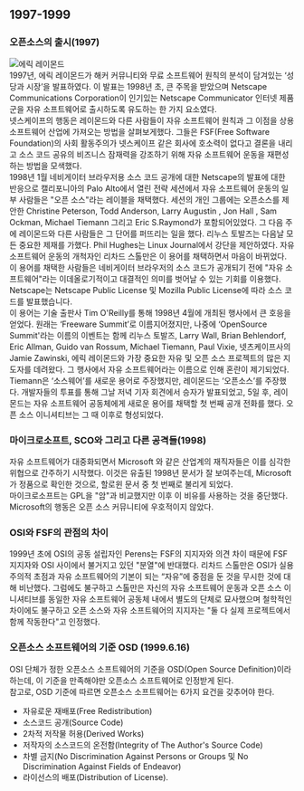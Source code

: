 ## 1997-1999

### 오픈소스의 출시\(1997\)

![에릭 레이몬드](https://upload.wikimedia.org/wikipedia/commons/thumb/7/74/Eric_Steven_Raymond.CUT.png/225px-Eric_Steven_Raymond.CUT.png)  
1997년, 에릭 레이몬드가 해커 커뮤니티와 무료 소프트웨어 원칙의 분석이 담겨있는 ‘성당과 시장’을 발표하였다. 이 발표는 1998년 초, 큰 주목을 받았으며 Netscape Communications Corporation이 인기있는 Netscape Communicator 인터넷 제품군을 자유 소프트웨어로 출시하도록 유도하는 한 가지 요소였다.  
넷스케이프의 행동은 레이몬드와 다른 사람들이 자유 소프트웨어 원칙과 그 이점을 상용 소프트웨어 산업에 가져오는 방법을 살펴보게했다. 그들은 FSF\(Free Software Foundation\)의 사회 활동주의가 넷스케이프 같은 회사에 호소력이 없다고 결론을 내리고 소스 코드 공유의 비즈니스 잠재력을 강조하기 위해 자유 소프트웨어 운동을 재편성하는 방법을 모색했다.  
1998년 1월 네비게이터 브라우저용 소스 코드 공개에 대한 Netscape의 발표에 대한 반응으로 캘리포니아의 Palo Alto에서 열린 전략 세션에서 자유 소프트웨어 운동의 일부 사람들은 "오픈 소스"라는 레이블을 채택했다. 세션의 개인 그룹에는 오픈소스를 제안한 Christine Peterson, Todd Anderson, Larry Augustin , Jon Hall , Sam Ockman, Michael Tiemann 그리고 Eric S.Raymond가 포함되어있었다. 그 다음 주에 레이몬드와 다른 사람들은 그 단어를 퍼뜨리는 일을 했다. 리누스 토발즈는 다음날 모든 중요한 제재를 가했다. Phil Hughes는 Linux Journal에서 강단을 제안하였다. 자유 소프트웨어 운동의 개척자인 리차드 스톨만은 이 용어를 채택하면서 마음이 바뀌었다. 이 용어를 채택한 사람들은 네비게이터 브라우저의 소스 코드가 공개되기 전에 "자유 소프트웨어"라는 이데올로기적이고 대결적인 의미를 벗어날 수 있는 기회를 이용했다. Netscape는 Netscape Public License 및 Mozilla Public License에 따라 소스 코드를 발표했습니다.  
이 용어는 기술 출판사 Tim O'Reilly를 통해 1998년 4월에 개최된 행사에서 큰 호응을 얻었다. 원래는 ‘Freeware Summit’로 이름지어졌지만,  나중에 ‘OpenSource Summit'라는 이름의 이벤트는 함께 리누스 토발즈, Larry Wall, Brian Behlendorf, Eric Allman, Guido van Rossum, Michael Tiemann, Paul Vixie, 넷츠케이프사의 Jamie Zawinski, 에릭 레이몬드와 가장 중요한 자유 및 오픈 소스 프로젝트의 많은 지도자를 데려왔다. 그 행사에서 자유 소프트웨어라는 이름으로 인해 혼란이 제기되었다. Tiemann은 ‘소스웨어’를 새로운 용어로 주장했지만, 레이몬드는 ‘오픈소스’를 주장했다. 개발자들의 투표를 통해 그날 저녁 기자 회견에서 승자가 발표되었고, 5일 후, 레이몬드는 자유 소프트웨어 공동체에게 새로운 용어를 채택할 첫 번째 공개 전화를 했다. 오픈 소스 이니셔티브는 그 때 이후로 형성되었다.

### 마이크로소프트, SCO와 그리고 다른 공격들\(1998\)

자유 소프트웨어가 대중화되면서 Microsoft 와 같은 산업계의 재직자들은 이를 심각한 위협으로 간주하기 시작했다. 이것은 유출된 1998년 문서가 잘 보여주는데, Microsoft가 정품으로 확인한 것으로, 할로윈 문서 중 첫 번째로 불리게 되었다.  
마이크로소프트는 GPL을 "암"과 비교했지만 이후 이 비유를 사용하는 것을 중단했다. Microsoft의 행동은 오픈 소스 커뮤니티에 우호적이지 않았다.

### OSI와 FSF의 관점의 차이

1999년 초에 OSI의 공동 설립자인 Perens는 FSF의 지지자와 의견 차이 때문에 FSF 지지자와 OSI 사이에서 불거지고 있던 "분열"에 반대했다. 리차드 스톨만은 OSI가 실용주의적 초점과 자유 소프트웨어의 기본이 되는 “자유”에 중점을 둔 것을 무시한 것에 대해 비난했다. 그럼에도 불구하고 스톨만은 자신의 자유 소프트웨어 운동과 오픈 소스 이니셔티브를 동일한 자유 소프트웨어 공동체 내에서 별도의 단체로 묘사했으며 철학적인 차이에도 불구하고 오픈 소스와 자유 소프트웨어의 지지자는 "둘 다 실제 프로젝트에서 함께 작동한다"고 인정했다.

### 오픈소스 소프트웨어의 기준 OSD \(1999.6.16\)

OSI 단체가 정한 오픈소스 소프트웨어의 기준을 OSD\(Open Source Definition\)이라 하는데, 이 기준을 만족해야만 오픈소스 소프트웨어로 인정받게 된다.  
참고로, OSD 기준에 따르면 오픈소스 소프트웨어는 6가지 요건을 갖추어야 한다.

* 자유로운 재배포\(Free Redistribution\)
* 소스코드 공개\(Source Code\)
* 2차적 저작물 허용\(Derived Works\) 
* 저작자의 소스코드의 온전함\(Integrity of The Author's Source Code\) 
* 차별 금지\(No Discrimination Against Persons or Groups 및 No Discrimination Against Fields of Endeavor\) 
* 라이선스의 배포\(Distribution of License\).



